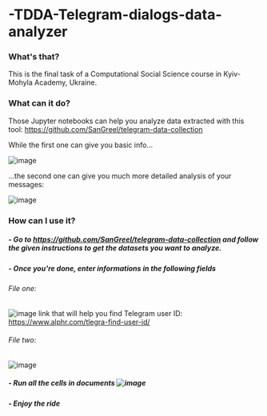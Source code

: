 # -TDDA-Telegram-dialogs-data-analyzer

### What's that?
This is the final task of a Computational Social Science course in Kyiv-Mohyla Academy, Ukraine.

### What can it do?
Those Jupyter notebooks can help you analyze data extracted with this tool: 
https://github.com/SanGreel/telegram-data-collection

While the first one can give you basic info...

![image](https://user-images.githubusercontent.com/114915802/206699625-97db1ffa-c78d-4f00-9bbe-008ee2d08ce2.png)

...the second one can give you much more detailed analysis of your messages:

![image](https://user-images.githubusercontent.com/114915802/206699939-99f901dc-4953-45c5-bec7-b0c73f72ead3.png)

### How can I use it? 
##### - Go to https://github.com/SanGreel/telegram-data-collection and follow the given instructions to get the datasets you want to analyze. 
##### - Once you're done, enter informations in the following fields
###### File one:
![image](https://user-images.githubusercontent.com/114915802/206705108-038995a6-0bab-47af-a044-aab5b21dcc60.png)
link that will help you find Telegram user ID: https://www.alphr.com/tlegra-find-user-id/
###### File two:
![image](https://user-images.githubusercontent.com/114915802/206705207-a3de0db3-2dd2-4277-a0e5-1920c92fa115.png)
##### - Run all the cells in documents ![image](https://user-images.githubusercontent.com/114915802/206707778-67000052-a050-45ef-8eab-d6a50b53255f.png)
##### - Enjoy the ride
    
